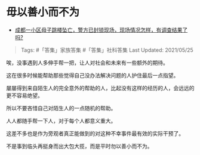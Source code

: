 # 毋以善小而不为

- [成都一小区母子跳楼坠亡，警方已封锁现场，现场情况怎样，有调查结果了吗?](https://www.zhihu.com/question/407934212/answer/1350882472)

>Tags: #「答集」家族答集 #「答集」社科答集 
>Last Updated: 2021/05/25

唉，没事遇到人多伸手帮一把，让人对社会和未来有一些额外的期待。

这在很多时候能帮助那些觉得自己没办法解决问题的人护住最后一点指望。

屡屡得到来自陌生人的完全意外的帮助的人，比起没有这样的经历的人，会远远的更不容易绝望。

所以不要吝惜自己对陌生人的一点随机的帮助。

人人都随手帮一下人，对于每个人都意义重大。

这差不多也是作为旁观者真正能做到的对这种不幸事件最有效的实际干预了。

不是事到临头再挺身而出大包大揽，而是平时勿以善小而不为。

  